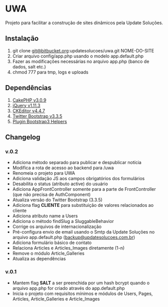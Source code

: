 # UWA

Projeto para facilitar a construção de sites dinâmicos pela Update Soluções.

## Instalação

1. git clone git@bitbucket.org:updatesolucoes/uwa.git NOME-DO-SITE
2. Criar arquivo config/app.php usando o modelo app.default.php
3. Fazer as modificações necessárias no arquivo app.php (banco de dados, salt etc.)
4. chmod 777 para tmp, logs e uploads


## Dependências
1. [CakePHP v3.0.9](http://cakephp.org)
2. [jQuery v1.11.3](https://jquery.com)
3. [CKEditor v4.4.7](http://ckeditor.com)
4. [Twitter Bootstrap v3.3.5](http://getbootstrap.com)
5. [Plugin Bootstrap3 Helpers](https://holt59.github.io/cakephp3-bootstrap3-helpers)

## Changelog

### v.0.2
- Adiciona método separado para publicar e despublicar notícia
- Modifica a rota de acesso ao backend para /uwa
- Renomeia o projeto para UWA
- Adiciona validação JS aos campos obrigatórios dos formulários
- Desabilita o status (atributo active) do usuário
- Adiciona AppFrontController somente para a parte de FrontController (que não precisa de AuthComponent)
- Atualiza versão do Twitter Bootstrap (3.3.5)
- Adiciona flag __CLIENTE__ para substituição de valores relacionados ao cliente
- Adiciona atributo name a Users
- Adiciona o método findSlug a SluggableBehavior
- Corrige os arquivos de internacionalização
- Pré-configura envio de email usando o Smtp da Update Soluções no arquivo app.default.php (backup@updatesolucoes.com.br)
- Adiciona formulário básico de contato
- Relaciona Articles e Articles_Images diretamente (1-n)
- Remove o módulo Article_Galleries
- Atualiza as dependências

### v.0.1
- Mantem flag __SALT__ a ser preenchida por um hash bcrypt quando o arquivo app.php for criado através do app.default.php
- Inicia o projeto com requisitos mínimos e módulos de Users, Pages, Articles, Article_Galleries e Article_Images